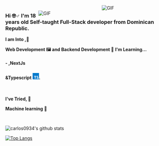 <img align="right" alt="GIF" src="https://media.giphy.com/media/MdA16VIoXKKxNE8Stk/giphy.gif" width="200vw" />
<img align="right" alt="GIF" src="https://media.giphy.com/media/10zxDv7Hv5RF9C/giphy.gif" width="400vw" />

### Hi 🤓♂️  I'm 18 years old Self-taught Full-Stack developer from Dominican Republic.


**I am Into ,🙏**

**Web Development 🖼 and  Backend Development 🎩**
**I'm Learning...**

#### - </code>,NextJs <code> <img height="20" width="16" src="https://assets.vercel.com/image/upload/v1538361091/repositories/next-js/next-js.png"> </code> &Typescript <code><img height="20" src="https://raw.githubusercontent.com/github/explore/80688e429a7d4ef2fca1e82350fe8e3517d3494d/topics/typescript/typescript.png"></code>.

<br />


**I've Tried, 📌**

**Machine learning 🤖**

<br />

![carlos0934's github stats](https://github-readme-stats.vercel.app/api/?username=Carlos0934&show_icons=true&title_color=fff&icon_color=79ff97&text_color=9f9f9f&bg_color=151515)

[![Top Langs](https://github-readme-stats.vercel.app/api/top-langs/?username=Carlos0934&exclude_repo=github-readme-stats,anuraghazra.github.io&show_icons=true&title_color=fff&icon_color=79ff97&text_color=9f9f9f&bg_color=151515&hide=jupyter%20notebook )](https://github.com/anuraghazra/github-readme-stats)


